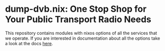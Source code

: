 # dump-dvb.nix: One Stop Shop for Your Public Transport Radio Needs

This repository contains modules with nixos options of all the services that we operate.
If you are interested in documentation about all the options take a look at the docs [here](https://docs.dvb.solutions/chapter_5_3_nixos_options.html).



